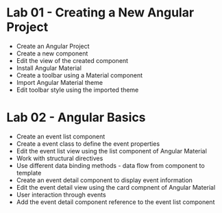 # Lab 01 - Creating a New Angular Project

  - Create an Angular Project
  - Create a new component
  - Edit the view of the created component
  - Install Angular Material
  - Create a toolbar using a Material component
  - Import Angular Material theme
  - Edit toolbar style using the imported theme


# Lab 02 - Angular Basics

  - Create an event list component
  - Create a event class to define the event properties
  - Edit the event list view using the list component of Angular Material
  - Work with structural directives
  - Use different data binding methods - data flow from component to template
  - Create an event detail component to display event information
  - Edit the event detail view using the card compnent of Angular Material
  - User interaction through events
  - Add the event detail component reference to the event list component
